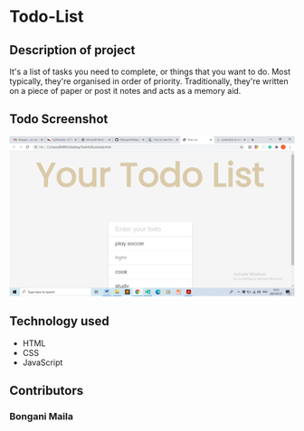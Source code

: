 # Todo-List

## Description of project
It's a list of tasks you need to complete, or things that you want to do. Most typically, they're organised in order of priority. Traditionally, they're written on a piece of paper or post it notes and acts as a memory aid.

## Todo Screenshot
![](https://github.com/BonganiMaila/Todo-List/blob/main/Screenshot%20(67).png)



## Technology used
- HTML
- CSS
- JavaScript

## Contributors
### Bongani Maila

